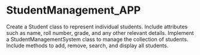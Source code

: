 # StudentManagement_APP
Create a Student class to represent individual students. Include attributes such as name, roll number, grade, and any other relevant details. Implement a StudentManagementSystem class to manage the collection of students. Include methods to add, remove, search, and display all students.
